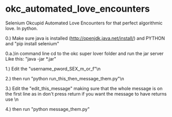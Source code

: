 okc_automated_love_encounters
=============================

Selenium Okcupid Automated Love Encounters for that perfect algorithmic love. In python.

0.) Make sure java  is installed (http://openjdk.java.net/install/) and PYTHON and "pip install selenium"

0.a.)in command line cd to the okc super lover folder and run the jar server Like this: "java -jar *.jar" 

1.) Edit the "username_pword_SEX_m_or_f"\n

2.) then run "python run_this_then_message_them.py"\n

3.) Edit the "edit_this_message" making sure that the whole message is on the first line as in don't press return if you want the message to have returns use \n

4.) then run "python message_them.py"
